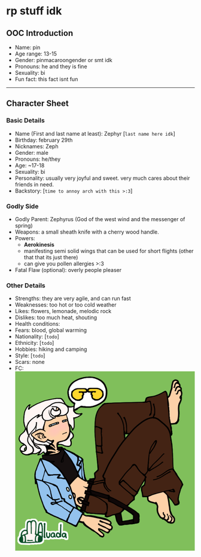 <!--- cSpell:enable --->
# rp stuff idk

## OOC Introduction

* Name: pin
* Age range: 13-15
* Gender: pinmacaroongender or smt idk
* Pronouns: he and they is fine
* Sexuality: bi
* Fun fact: this fact isnt fun

---

## Character Sheet

### Basic Details

* Name (First and last name at least): Zephyr [`last name here idk`]
* Birthday: february 29th
* Nicknames: Zeph
* Gender: male
* Pronouns: he/they
* Age: ~17-18
* Sexuality: bi
* Personality: usually very joyful and sweet. very much cares about their friends in need.
* Backstory: [`time to annoy arch with this >:3`]

### Godly Side

* Godly Parent: Zephyrus (God of the west wind and the messenger of spring)
* Weapons: a small sheath knife with a cherry wood handle.
* Powers:
  * **Aerokinesis**
  * manifesting semi solid wings that can be used for short flights (other that that its just there)
  * can give you pollen allergies >:3
* Fatal Flaw (optional): overly people pleaser

### Other Details

* Strengths: they are very agile, and can run fast
* Weaknesses: too hot or too cold weather
* Likes: flowers, lemonade, melodic rock
* Dislikes: too much heat, shouting
* Health conditions:
* Fears: blood, global warming
* Nationality: [`todo`]
* Ethnicity: [`todo`]
* Hobbies: hiking and camping
* Style: [`todo`]
* Scars: none
* FC: ![fc](./rpchr.png)
